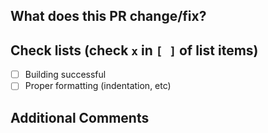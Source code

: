 <!-- Thank you for your contribution!  -->

## What does this PR change/fix?

<!-- Please write here -->

## Check lists (check `x` in `[ ]` of list items)

-   [ ] Building successful
-   [ ] Proper formatting (indentation, etc)

<!-- Please write here (add any other solutions / future goals) -->

## Additional Comments

<!-- Please write here or delete this section -->
